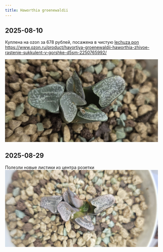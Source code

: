 ```yaml
---
title: Haworthia groenewaldii
---
```


## 2025-08-10
Куплена на ozon за 678 рублей, посажена в чистую [lechuza pon](/growing/substrat/lechuza-pon.md)  
https://www.ozon.ru/product/havortiya-groenewaldii-haworthia-zhivoe-rastenie-sukkulent-v-gorshke-d5sm-2250765992/

![2025-08-10](/img/collection/2025-08-10-groenewaldii.jpg)  

## 2025-08-29
Полезли новые листики из центра розетки  
![2025-08-29](/img/collection/2025-08-29-groenewaldii.jpg) 